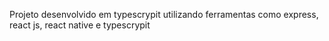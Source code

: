Projeto desenvolvido em typescrypit utilizando ferramentas como express, react js, react native e typescrypit
